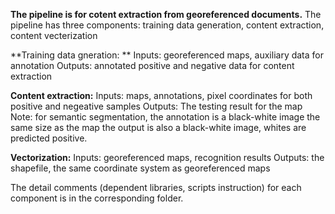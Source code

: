 **The pipeline is for cotent extraction from georeferenced documents.**
The pipeline has three components: training data generation, content extraction, content vecterization

**Training data gneration: **
  Inputs: georeferenced maps, auxiliary data for annotation
  Outputs: annotated positive and negative data for content extraction

**Content extraction:**
  Inputs: maps, annotations, pixel coordinates for both positive and negeative samples
  Outputs: The testing result for the map
  Note: for semantic segmentation, the annotation is a black-white image the same size as the map
        the output is also a black-white image, whites are predicted positive.
        
**Vectorization:**
  Inputs: georeferenced maps, recognition results
  Outputs: the shapefile, the same coordinate system as georeferenced maps
  
The detail comments (dependent libraries, scripts instruction) for each component is in the corresponding folder. 
